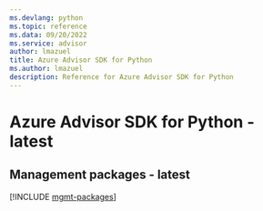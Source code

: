 ```yaml
---
ms.devlang: python
ms.topic: reference
ms.data: 09/20/2022
ms.service: advisor
author: lmazuel
title: Azure Advisor SDK for Python
ms.author: lmazuel
description: Reference for Azure Advisor SDK for Python
---
```

# Azure Advisor SDK for Python - latest

## Management packages - latest
[!INCLUDE [mgmt-packages](advisor-mgmt-index.md)]